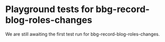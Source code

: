 # Playground tests for bbg-record-blog-roles-changes
We are still awaiting the first test run for bbg-record-blog-roles-changes.
